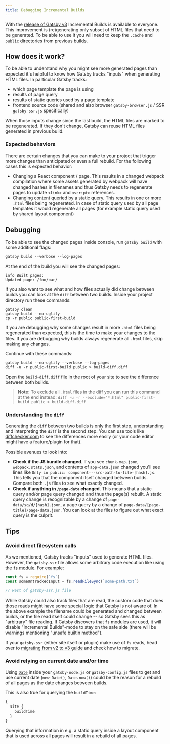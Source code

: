 ```yaml
---
title: Debugging Incremental Builds
---
```


With the [release of Gatsby v3](/docs/reference/release-notes/v3.0#incremental-builds-in-oss) Incremental Builds is available to everyone. This improvement is (re)generating only subset of HTML files that need to be generated. To be able to use it you will need to keep the `.cache` and `public` directories from previous builds.

## How does it work?

To be able to understand why you might see more generated pages than expected it's helpful to know how Gatsby tracks "inputs" when generating HTML files. In particular Gatsby tracks:

- which page template the page is using
- results of page query
- results of static queries used by a page template
- frontend source code (shared and also browser `gatsby-browser.js` / SSR `gatsby-ssr.js` specifically)

When those inputs change since the last build, the HTML files are marked to be regenerated. If they don't change, Gatsby can reuse HTML files generated in previous build.

### Expected behaviors

There are certain changes that you can make to your project that trigger more changes than anticipated or even a full rebuild. For the following cases this is expected behavior:

- Changing a React component / page. This results in a changed webpack compilation where some assets generated by webpack will have changed hashes in filenames and thus Gatsby needs to regenerate pages to update `<link>` and `<script>` references.
- Changing content queried by a static query. This results in one or more `.html` files being regenerated. In case of static query used by all page templates it would regenerate all pages (for example static query used by shared layout component)

## Debugging

To be able to see the changed pages inside console, run `gatsby build` with some additional flags:

```shell
gatsby build --verbose --log-pages
```

At the end of the build you will see the changed pages:

```shell
info Built pages:
Updated page: /foo/bar/
```

If you also want to see what and how files actually did change between builds you can look at the `diff` between two builds. Inside your project directory run these commands:

```shell
gatsby clean
gatsby build --no-uglify
cp -r public public-first-build
```

If you are debugging why some changes result in more `.html` files being regenerated than expected, this is the time to make your changes to the files. If you are debugging why builds always regenerate all `.html` files, skip making any changes.

Continue with these commands:

```shell
gatsby build --no-uglify --verbose --log-pages
diff -u -r public-first-build public > build-diff.diff
```

Open the `build-diff.diff` file in the root of your site to see the difference between both builds.

> **Note:** To exclude all `.html` files in the diff you can run this command at the end instead: `diff -u -r --exclude="*.html" public-first-build public > build-diff.diff`

### Understanding the `diff`

Generating the `diff` between two builds is only the first step, understanding and interpreting the `diff` is the second step. You can use tools like [diffchecker.com](https://www.diffchecker.com/) to see the differences more easily (or your code editor might have a feature/plugin for that).

Possible avenues to look into:

- **Check if the JS bundle changed**. If you see `chunk-map.json`, `webpack.stats.json`, and contents of `app-data.json` changed you'll see lines like `Only in public: component---src-path-to-file-[hash].js`. This tells you that the component itself changed between builds. Compare both `.js` files to see what exactly changed.
- **Check if anything in `/page-data` changed**. This means that a static query and/or page query changed and thus the page(s) rebuilt. A static query change is recognizable by a change of `page-data/sq/d/[hash].json`, a page query by a change of `page-data/[page-title]/page-data.json`. You can look at the files to figure out what exact query is the culprit.

## Tips

### Avoid direct filesystem calls

As we mentioned, Gatsby tracks "inputs" used to generate HTML files. However, the `gatsby-ssr` file allows some arbitrary code execution like using the [`fs` module](https://nodejs.org/api/fs.html). For example:

```js:title=gatsby-ssr.js
const fs = require(`fs`)
const someUntrackedInput = fs.readFileSync(`some-path.txt`)

// Rest of gatsby-ssr.js file
```

While Gatsby could also track files that are read, the custom code that does those reads might have some special logic that Gatsby is not aware of. In the above example the filename could be generated and changed between builds, or the file read itself could change -- so Gatsby sees this as "arbitrary" file reading. If Gatsby discovers that `fs` modules are used, it will disable "Incremental Builds"-mode to stay on the safe side (there will be warnings mentioning "unsafe builtin method").

If your `gatsby-ssr` (either site itself or plugin) make use of `fs` reads, head over to [migrating from v2 to v3 guide](/docs/reference/release-notes/migrating-from-v2-to-v3/#using-fs-in-ssr) and check how to migrate.

### Avoid relying on current date and/or time

Using [`Date`](https://developer.mozilla.org/en-US/docs/Web/JavaScript/Reference/Global_Objects/Date) inside your `gatsby-node.js` or `gatsby-config.js` files to get and use current date (`new Date()`, `Date.now()`) could be the reason for a rebuild of all pages as the date changes between builds.

This is also true for querying the `buildTime`:

```graphql
{
  site {
    buildTime
  }
}
```

Querying that information in e.g. a static query inside a layout component that is used across all pages will result in a rebuild of all pages.
